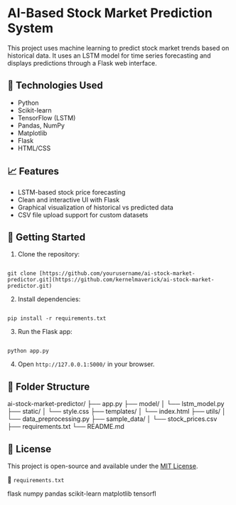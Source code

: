 
# AI-Based Stock Market Prediction System

This project uses machine learning to predict stock market trends based on historical data. It uses an LSTM model for time series forecasting and displays predictions through a Flask web interface.

## 🔧 Technologies Used
- Python
- Scikit-learn
- TensorFlow (LSTM)
- Pandas, NumPy
- Matplotlib
- Flask
- HTML/CSS

## 📈 Features
- LSTM-based stock price forecasting
- Clean and interactive UI with Flask
- Graphical visualization of historical vs predicted data
- CSV file upload support for custom datasets

## 🚀 Getting Started
1. Clone the repository:
```

git clone [https://github.com/yourusername/ai-stock-market-predictor.git](https://github.com/kernelmaverick/ai-stock-market-predictor.git)

```
2. Install dependencies:
```

pip install -r requirements.txt

```
3. Run the Flask app:
```

python app.py

```

4. Open `http://127.0.0.1:5000/` in your browser.

## 📂 Folder Structure


ai-stock-market-predictor/
├── app.py
├── model/
│   └── lstm\_model.py
├── static/
│   └── style.css
├── templates/
│   └── index.html
├── utils/
│   └── data\_preprocessing.py
├── sample\_data/
│   └── stock\_prices.csv
├── requirements.txt
└── README.md



## 📄 License
This project is open-source and available under the [MIT License](LICENSE).


 📄 `requirements.txt`


flask
numpy
pandas
scikit-learn
matplotlib
tensorfl
